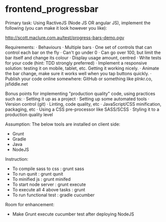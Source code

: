 # frontend_progressbar

Primary task: Using RactiveJS (Node JS  OR angular JS), implement the following (you can make it look however you like):

http://scott.maclure.com.au/test/progress-bars-demo.ogv

Requirements:
· Behaviours 
· Multiple bars
· One set of controls that can control each bar on the fly
· Can't go under 0
· Can go over 100, but limit the bar itself and change its colour
· Display usage amount, centred
· Write tests for your code (hint: TDD strongly preferred)
· Implement a responsive solution: testing it on mobile, tablet, etc. Getting it working nicely.
· Animate the bar change, make sure it works well when you tap buttons quickly.
· Publish your code online somewhere: GitHub or something like plnkr.co, jsfiddle.net

Bonus points for implementing "production quality" code, using practices such as:
· Setting it up as a project
· Setting up some automated tools
· Version control (git)
· Linting, code quality, etc
· JavaScript/CSS minification, packaging, etc
· Using a CSS pre-processor like SASS/SCSS
· Styling it to a production quality level

Assumption: The below tools are installed on client side: 
 - Grunt
 - Gradle
 - Java
 - NodeJS

Instruction:
 - To compile sass to css : grunt sass
 - To run qunit : grunt qunit
 - To minified js : grunt minifed
 - To start node server : grunt execute
 - To execute all 4 above tasks : grunt
 - To run functional test : gradle cucumber

Room for enhancement:
 - Make Grunt execute cucumber test after deploying NodeJS
